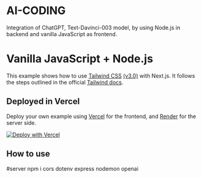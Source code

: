 # AI-CODING
Integration of ChatGPT, Text-Davinci-003 model, by using Node.js in backend and vanilla JavaScript as frontend.

#  Vanilla JavaScript + Node.js

This example shows how to use [Tailwind CSS](https://tailwindcss.com/) [(v3.0)](https://tailwindcss.com/blog/tailwindcss-v3) with Next.js. It follows the steps outlined in the official [Tailwind docs](https://tailwindcss.com/docs/guides/nextjs).

## Deployed in Vercel

Deploy your own example using [Vercel](https://vercel.com?utm_source=github&utm_medium=readme&utm_campaign=next-example) for the frontend, and [Render](https://dashboard.render.com/web) for the server side.

[![Deploy with Vercel](https://vercel.com/button)](https://ai-coding.vercel.app/)

## How to use

#server
npm i cors dotenv express nodemon openai

